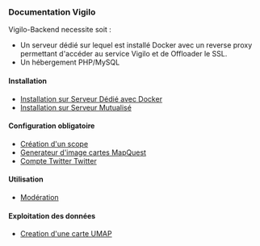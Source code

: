 ### Documentation Vigilo

Vigilo-Backend necessite soit :
* Un serveur dédié sur lequel est installé Docker avec un reverse proxy permettant d'accéder au service Vigilo et de Offloader le SSL.
* Un hébergement PHP/MySQL

#### Installation
 * [Installation sur Serveur Dédié avec Docker](INSTALLATION_DEDIE.md)
 * [Installation sur Serveur Mutualisé](INSTALLATION_MUTUALISE.md)
#### Configuration obligatoire
 * [Création d'un scope](CONFIGURATION_SCOPE.md)
 * [Generateur d'image cartes MapQuest](CONFIGURATION_MAPQUEST.md)
 * [Compte Twitter Twitter](CONFIGURATION_TWITTER.md)
#### Utilisation
 * [Modération](MODERATION.md)
#### Exploitation des données
 * [Creation d'une carte UMAP](CONFIGURATION_UMAP.md)


